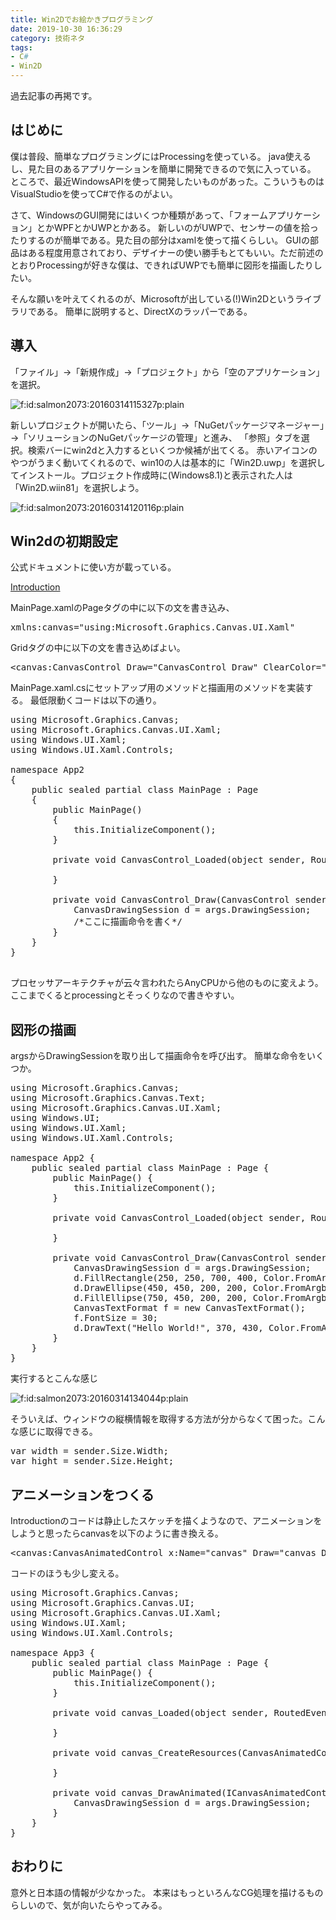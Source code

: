 ```yaml
---
title: Win2Dでお絵かきプログラミング
date: 2019-10-30 16:36:29
category: 技術ネタ
tags:
- C#
- Win2D
---
```


過去記事の再掲です。

## はじめに

僕は普段、簡単なプログラミングにはProcessingを使っている。
java使えるし、見た目のあるアプリケーションを簡単に開発できるので気に入っている。
ところで、最近WindowsAPIを使って開発したいものがあった。こういうものはVisualStudioを使ってC#で作るのがよい。

さて、WindowsのGUI開発にはいくつか種類があって、「フォームアプリケーション」とかWPFとかUWPとかある。
新しいのがUWPで、センサーの値を拾ったりするのが簡単である。見た目の部分はxamlを使って描くらしい。
GUIの部品はある程度用意されており、デザイナーの使い勝手もとてもいい。ただ前述のとおりProcessingが好きな僕は、できればUWPでも簡単に図形を描画したりしたい。

そんな願いを叶えてくれるのが、Microsoftが出している(!)Win2Dというライブラリである。 簡単に説明すると、DirectXのラッパーである。

<!-- more -->

## 導入

「ファイル」→「新規作成」→「プロジェクト」から「空のアプリケーション」を選択。

<img class="hatena-fotolife" title="f:id:salmon2073:20160314115327p:plain" src="https://cdn-ak.f.st-hatena.com/images/fotolife/s/salmon2073/20160314/20160314115327.png" alt="f:id:salmon2073:20160314115327p:plain">

新しいプロジェクトが開いたら、「ツール」→「NuGetパッケージマネージャー」→「ソリューションのNuGetパッケージの管理」と進み、 「参照」タブを選択。検索バーにwin2dと入力するといくつか候補が出てくる。 赤いアイコンのやつがうまく動いてくれるので、win10の人は基本的に「Win2D.uwp」を選択してインストール。プロジェクト作成時に(Windows8.1)と表示された人は「Win2D.wiin81」を選択しよう。

<img class="hatena-fotolife" title="f:id:salmon2073:20160314120116p:plain" src="https://cdn-ak.f.st-hatena.com/images/fotolife/s/salmon2073/20160314/20160314120116.png" alt="f:id:salmon2073:20160314120116p:plain">

## Win2dの初期設定

公式ドキュメントに使い方が載っている。

<a href="https://microsoft.github.io/Win2D/html/Introduction.htm">Introduction</a>

MainPage.xamlのPageタグの中に以下の文を書き込み、
<pre class="code" data-lang="" data-unlink="">xmlns:canvas="using:Microsoft.Graphics.Canvas.UI.Xaml"</pre>
Gridタグの中に以下の文を書き込めばよい。
<pre class="code" data-lang="" data-unlink="">&lt;canvas:CanvasControl Draw="CanvasControl_Draw" ClearColor="White" Loaded="CanvasControl_Loaded"/&gt;</pre>
MainPage.xaml.csにセットアップ用のメソッドと描画用のメソッドを実装する。 最低限動くコードは以下の通り。
<pre class="code lang-cs" data-lang="cs" data-unlink=""><span class="synStatement">using</span> Microsoft.Graphics.Canvas;
<span class="synStatement">using</span> Microsoft.Graphics.Canvas.UI.Xaml;
<span class="synStatement">using</span> Windows.UI.Xaml;
<span class="synStatement">using</span> Windows.UI.Xaml.Controls;

<span class="synType">namespace</span> App2
{
    <span class="synType">public</span> <span class="synType">sealed</span> <span class="synStatement">partial</span> <span class="synType">class</span> MainPage : Page
    {
        <span class="synType">public</span> MainPage()
        {
            <span class="synStatement">this</span>.InitializeComponent();
        }

        <span class="synType">private</span> <span class="synType">void</span> CanvasControl_Loaded(<span class="synType">object</span> sender, RoutedEventArgs e) {

        }

        <span class="synType">private</span> <span class="synType">void</span> CanvasControl_Draw(CanvasControl sender, CanvasDrawEventArgs args) {
            CanvasDrawingSession d = args.DrawingSession;
            <span class="synComment">/*ここに描画命令を書く*/</span>
        }
    }
}

</pre>
プロセッサアーキテクチャが云々言われたらAnyCPUから他のものに変えよう。 ここまでくるとprocessingとそっくりなので書きやすい。

## 図形の描画

argsからDrawingSessionを取り出して描画命令を呼び出す。 簡単な命令をいくつか。
<pre class="code lang-cs" data-lang="cs" data-unlink=""><span class="synStatement">using</span> Microsoft.Graphics.Canvas;
<span class="synStatement">using</span> Microsoft.Graphics.Canvas.Text;
<span class="synStatement">using</span> Microsoft.Graphics.Canvas.UI.Xaml;
<span class="synStatement">using</span> Windows.UI;
<span class="synStatement">using</span> Windows.UI.Xaml;
<span class="synStatement">using</span> Windows.UI.Xaml.Controls;

<span class="synType">namespace</span> App2 {
    <span class="synType">public</span> <span class="synType">sealed</span> <span class="synStatement">partial</span> <span class="synType">class</span> MainPage : Page {
        <span class="synType">public</span> MainPage() {
            <span class="synStatement">this</span>.InitializeComponent();
        }

        <span class="synType">private</span> <span class="synType">void</span> CanvasControl_Loaded(<span class="synType">object</span> sender, RoutedEventArgs e) {

        }

        <span class="synType">private</span> <span class="synType">void</span> CanvasControl_Draw(CanvasControl sender, CanvasDrawEventArgs args) {
            CanvasDrawingSession d = args.DrawingSession;
            d.FillRectangle(<span class="synConstant">250</span>, <span class="synConstant">250</span>, <span class="synConstant">700</span>, <span class="synConstant">400</span>, Color.FromArgb(<span class="synConstant">50</span>, <span class="synConstant">100</span>, <span class="synConstant">50</span>, <span class="synConstant">250</span>));
            d.DrawEllipse(<span class="synConstant">450</span>, <span class="synConstant">450</span>, <span class="synConstant">200</span>, <span class="synConstant">200</span>, Color.FromArgb(<span class="synConstant">100</span>, <span class="synConstant">100</span>, <span class="synConstant">100</span>, <span class="synConstant">255</span>));
            d.FillEllipse(<span class="synConstant">750</span>, <span class="synConstant">450</span>, <span class="synConstant">200</span>, <span class="synConstant">200</span>, Color.FromArgb(<span class="synConstant">100</span>, <span class="synConstant">100</span>, <span class="synConstant">100</span>, <span class="synConstant">255</span>));
            CanvasTextFormat f = <span class="synStatement">new</span> CanvasTextFormat();
            f.FontSize = <span class="synConstant">30</span>;
            d.DrawText(<span class="synConstant">"Hello World!"</span>, <span class="synConstant">370</span>, <span class="synConstant">430</span>, Color.FromArgb(<span class="synConstant">200</span>, <span class="synConstant">255</span>, <span class="synConstant">255</span>, <span class="synConstant">255</span>),f);
        }
    }
}
</pre>
実行するとこんな感じ

<img class="hatena-fotolife" title="f:id:salmon2073:20160314134044p:plain" src="https://cdn-ak.f.st-hatena.com/images/fotolife/s/salmon2073/20160314/20160314134044.png" alt="f:id:salmon2073:20160314134044p:plain">

そういえば、ウィンドウの縦横情報を取得する方法が分からなくて困った。こんな感じに取得できる。
<pre class="code lang-cs" data-lang="cs" data-unlink="">var width = sender.Size.Width;
var hight = sender.Size.Height;
</pre>

## アニメーションをつくる

Introductionのコードは静止したスケッチを描くようなので、アニメーションをしようと思ったらcanvasを以下のように書き換える。
<pre class="code" data-lang="" data-unlink="">&lt;canvas:CanvasAnimatedControl x:Name="canvas" Draw="canvas_DrawAnimated" ClearColor="White"  CreateResources="canvas_CreateResources"/&gt;
</pre>
コードのほうも少し変える。
<pre class="code lang-cs" data-lang="cs" data-unlink=""><span class="synStatement">using</span> Microsoft.Graphics.Canvas;
<span class="synStatement">using</span> Microsoft.Graphics.Canvas.UI;
<span class="synStatement">using</span> Microsoft.Graphics.Canvas.UI.Xaml;
<span class="synStatement">using</span> Windows.UI.Xaml;
<span class="synStatement">using</span> Windows.UI.Xaml.Controls;

<span class="synType">namespace</span> App3 {
    <span class="synType">public</span> <span class="synType">sealed</span> <span class="synStatement">partial</span> <span class="synType">class</span> MainPage : Page {
        <span class="synType">public</span> MainPage() {
            <span class="synStatement">this</span>.InitializeComponent();
        }

        <span class="synType">private</span> <span class="synType">void</span> canvas_Loaded(<span class="synType">object</span> sender, RoutedEventArgs e) {

        }

        <span class="synType">private</span> <span class="synType">void</span> canvas_CreateResources(CanvasAnimatedControl sender, CanvasCreateResourcesEventArgs args) {

        }

        <span class="synType">private</span> <span class="synType">void</span> canvas_DrawAnimated(ICanvasAnimatedControl sender, CanvasAnimatedDrawEventArgs args) {
            CanvasDrawingSession d = args.DrawingSession;
        }
    }
}
</pre>

## おわりに

意外と日本語の情報が少なかった。 本来はもっといろんなCG処理を描けるものらしいので、気が向いたらやってみる。

<a href="https://microsoft.github.io/Win2D/html/Introduction.htm"></a><a href="https://microsoft.github.io/Win2D/html/Introduction.htm"></a>